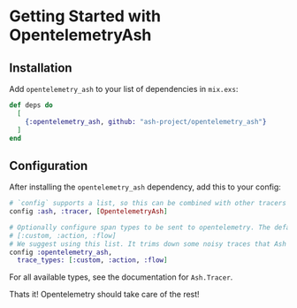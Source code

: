 # Getting Started with OpentelemetryAsh

## Installation

Add `opentelemetry_ash` to your list of dependencies in `mix.exs`:

```elixir
def deps do
  [
    {:opentelemetry_ash, github: "ash-project/opentelemetry_ash"}
  ]
end
```

## Configuration

After installing the `opentelemetry_ash` dependency, add this to your config:

```elixir
# `config` supports a list, so this can be combined with other tracers
config :ash, :tracer, [OpentelemetryAsh]

# Optionally configure span types to be sent to opentelemetry. The default is
# [:custom, :action, :flow]
# We suggest using this list. It trims down some noisy traces that Ash emits
config :opentelemetry_ash,
  trace_types: [:custom, :action, :flow]
```

For all available types, see the documentation for `Ash.Tracer`.

Thats it! Opentelemetry should take care of the rest!
